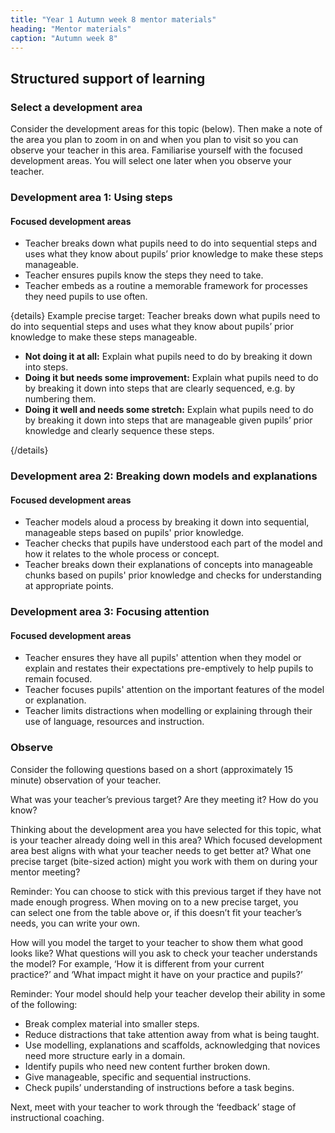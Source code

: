 ```yaml
---
title: "Year 1 Autumn week 8 mentor materials"
heading: "Mentor materials"
caption: "Autumn week 8"
---
```



## Structured support of learning

### Select a development area

Consider the development areas for this topic (below). Then make a note of the area you plan to zoom in on and when you plan to visit so you can observe your teacher in this area. Familiarise yourself with the focused development areas. You will select one later when you observe your teacher.

### Development area 1: Using steps

#### Focused development areas                                                                                                                                                                                                                                                                                                                                                                                                   

- Teacher breaks down what pupils need to do into sequential steps and uses what they know about pupils’ prior knowledge to make these steps manageable.
- Teacher ensures pupils know the steps they need to take.
- Teacher embeds as a routine a memorable framework for processes they need pupils to use often.

{details}
Example precise target: Teacher breaks down what pupils need to do into sequential steps and uses what they know about pupils’ prior knowledge to make these steps manageable.


- **Not doing it at all:** Explain what pupils need to do by breaking it down into steps.
- **Doing it but needs some improvement:** Explain what pupils need to do by breaking it down into steps that are clearly sequenced, e.g. by numbering them.
- **Doing it well and needs some stretch:** Explain what pupils need to do by breaking it down into steps that are manageable given pupils’ prior knowledge and clearly sequence these steps.

{/details}

### Development area 2: Breaking down models and explanations

#### Focused development areas   

- Teacher models aloud a process by breaking it down into sequential, manageable steps based on pupils' prior knowledge. 
- Teacher checks that pupils have understood each part of the model and how it relates to the whole process or concept. 
- Teacher breaks down their explanations of concepts into manageable chunks based on pupils' prior knowledge and checks for understanding at appropriate points.

### Development area 3: Focusing attention

#### Focused development areas   

- Teacher ensures they have all pupils' attention when they model or explain and restates their expectations pre-emptively to help pupils to remain focused.
- Teacher focuses pupils' attention on the important features of the model or explanation. 
- Teacher limits distractions when modelling or explaining through their use of language, resources and instruction.                                    

### Observe

Consider the following questions based on a short (approximately 15 minute) observation of your teacher.

What was your teacher’s previous target? Are they meeting it? How do you know?

Thinking about the development area you have selected for this topic, what is your teacher already doing well in this area? Which focused development area best aligns with what your teacher needs to get better at? What one precise target (bite-sized action) might you work with them on during your mentor meeting?

Reminder: You can choose to stick with this previous target if they have not made enough progress. When moving on to a new precise target, you can select one from the table above or, if this doesn’t fit your teacher’s needs, you can write your own.

How will you model the target to your teacher to show them what good looks like? What questions will you ask to check your teacher understands the model? For example, ‘How it is different from your current practice?’ and ‘What impact might it have on your practice and pupils?’

Reminder: Your model should help your teacher develop their ability in some of the following:

- Break complex material into smaller steps.
- Reduce distractions that take attention away from what is being taught.
- Use modelling, explanations and scaffolds, acknowledging that novices need more structure early in a domain.
- Identify pupils who need new content further broken down.
- Give manageable, specific and sequential instructions.
- Check pupils’ understanding of instructions before a task begins.

Next, meet with your teacher to work through the ‘feedback’ stage of instructional coaching. 

